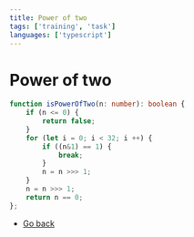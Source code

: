 ```yaml
---
title: Power of two
tags: ['training', 'task']
languages: ['typescript']
---
```

# Power of two

```typescript
function isPowerOfTwo(n: number): boolean {
    if (n <= 0) {
        return false;
    }
    for (let i = 0; i < 32; i ++) {
        if ((n&1) == 1) {
            break;
        }
        n = n >>> 1;
    }
    n = n >>> 1;
    return n == 0;
};
```

* [Go back](../readme.md)
